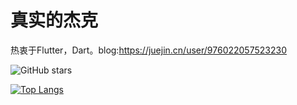 # 真实的杰克

热衷于Flutter，Dart。blog:https://juejin.cn/user/976022057523230


![GitHub stars](https://github-readme-stats.vercel.app/api?username=ThinkerJack&bg_color=30,C2FFD8,465EFB&title_color=fff&text_color=fff)
</br>

[![Top Langs](https://github-readme-stats.vercel.app/api/top-langs/?username=ThinkerJack&layout=compact&bg_color=30,C2FFD8,465EFB&title_color=fff&text_color=fff)]()


